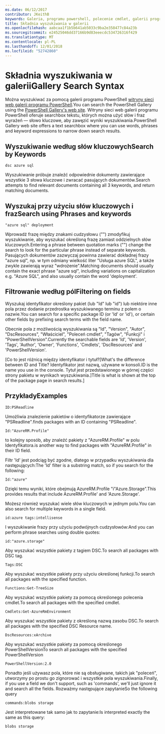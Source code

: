 ```yaml
---
ms.date: 06/12/2017
contributor: JKeithB
keywords: Galeria, programu powershell, polecenie cmdlet, galerii programu PowerShell
title: Składnia wyszukiwania w galerii
ms.openlocfilehash: aabcaa1f1b5b641ab5033c9ba2e358477c84a23b
ms.sourcegitcommit: e24525046dd37166b9d83eeecdc534726316f429
ms.translationtype: MT
ms.contentlocale: pl-PL
ms.lasthandoff: 12/01/2018
ms.locfileid: "52742860"
---
```

# <a name="gallery-search-syntax"></a><span data-ttu-id="7d7c6-103">Składnia wyszukiwania w galerii</span><span class="sxs-lookup"><span data-stu-id="7d7c6-103">Gallery Search Syntax</span></span>

<span data-ttu-id="7d7c6-104">Można wyszukiwać za pomocą galerii programu PowerShell [witryny sieci web galerii programu PowerShell](https://www.powershellgallery.com/).</span><span class="sxs-lookup"><span data-stu-id="7d7c6-104">You can search the PowerShell Gallery using the [PowerShell Gallery's web site](https://www.powershellgallery.com/).</span></span>
<span data-ttu-id="7d7c6-105">Witryny sieci web galerii programu PowerShell oferuje searchbox tekstu, których można użyć słów i fraz wyrażeń — słowo kluczowe, aby zawęzić wyniki wyszukiwania.</span><span class="sxs-lookup"><span data-stu-id="7d7c6-105">PowerShell Gallery web site offers a text searchbox where you can use words, phrases and keyword expressions to narrow down search results.</span></span>

## <a name="search-by-keywords"></a><span data-ttu-id="7d7c6-106">Wyszukiwanie według słów kluczowych</span><span class="sxs-lookup"><span data-stu-id="7d7c6-106">Search by Keywords</span></span>

    dsc azure sql

<span data-ttu-id="7d7c6-107">Wyszukiwanie próbuje znaleźć odpowiednie dokumenty zawierające wszystkie 3 słowa kluczowe i zwracać pasujących dokumentów.</span><span class="sxs-lookup"><span data-stu-id="7d7c6-107">Search attempts to find relevant documents containing all 3 keywords, and return matching documents.</span></span>

## <a name="search-using-phrases-and-keywords"></a><span data-ttu-id="7d7c6-108">Wyszukaj przy użyciu słów kluczowych i fraz</span><span class="sxs-lookup"><span data-stu-id="7d7c6-108">Search using Phrases and keywords</span></span>

    "azure sql" deployment

<span data-ttu-id="7d7c6-109">Wprowadź frazę między znakami cudzysłowu ("") zmodyfikuj wyszukiwanie, aby wyszukać określoną frazę zamiast oddzielnych słów kluczowych.</span><span class="sxs-lookup"><span data-stu-id="7d7c6-109">Entering a phrase between quotation marks ("") change the search to look for the particular phrase instead of separate keywords.</span></span>
<span data-ttu-id="7d7c6-110">Pasujących dokumentów zazwyczaj powinna zawierać dokładnej frazy "azure sql", np. w tym odmiany wielkość liter "Usługa azure SQL", a także zwykle zawierają wyraz "wdrożenie".</span><span class="sxs-lookup"><span data-stu-id="7d7c6-110">Matching documents should usually contain the exact phrase "azure sql", including variations on capitalization e.g. "Azure SQL", and also usually contain the word 'deployment'.</span></span>

## <a name="filtering-on-fields"></a><span data-ttu-id="7d7c6-111">Filtrowanie według pól</span><span class="sxs-lookup"><span data-stu-id="7d7c6-111">Filtering on fields</span></span>

<span data-ttu-id="7d7c6-112">Wyszukaj identyfikator określony pakiet (lub "Id" lub "id") lub niektóre inne pola przez dodanie przedrostka wyszukiwanego terminu z polem o nazwie.</span><span class="sxs-lookup"><span data-stu-id="7d7c6-112">You can search for a specific package ID (or 'Id' or 'id'), or certain other fields by prefixing search terms with the field name.</span></span>

<span data-ttu-id="7d7c6-113">Obecnie pola z możliwością wyszukiwania są "Id", "Version", "Autor", "DscResources", "Właściciel", "Poleceń cmdlet", "Tagów", "Funkcji" i "PowerShellVersion".</span><span class="sxs-lookup"><span data-stu-id="7d7c6-113">Currently the searchable fields are 'Id', 'Version', 'Tags', 'Author', 'Owner', 'Functions', 'Cmdlets', 'DscResources' and 'PowerShellVersion'.</span></span>

<span data-ttu-id="7d7c6-114">[Co to jest różnicą między identyfikator i tytuł?</span><span class="sxs-lookup"><span data-stu-id="7d7c6-114">[What's the difference between ID and Title?</span></span> <span data-ttu-id="7d7c6-115">Identyfikator jest nazwą, używane w konsoli.</span><span class="sxs-lookup"><span data-stu-id="7d7c6-115">ID is the name you use in the console.</span></span> <span data-ttu-id="7d7c6-116">Tytuł jest przedstawionego w górnej części strony pakietu w wynikach wyszukiwania.]</span><span class="sxs-lookup"><span data-stu-id="7d7c6-116">Title is what is shown at the top of the package page in search results.]</span></span>

## <a name="examples"></a><span data-ttu-id="7d7c6-117">Przykłady</span><span class="sxs-lookup"><span data-stu-id="7d7c6-117">Examples</span></span>

    ID:PSReadline
    
<span data-ttu-id="7d7c6-118">Umożliwia znalezienie pakietów o identyfikatorze zawierające "PSReadline".</span><span class="sxs-lookup"><span data-stu-id="7d7c6-118">finds packages with an ID containing "PSReadline".</span></span>

    Id:"AzureRM.Profile"

<span data-ttu-id="7d7c6-119">to kolejny sposób, aby znaleźć pakiety z "AzureRM.Profile" w polu Identyfikatora.</span><span class="sxs-lookup"><span data-stu-id="7d7c6-119">is another way to find packages with "AzureRM.Profile" in their ID field.</span></span>

<span data-ttu-id="7d7c6-120">Filtr 'Id' jest podciąg być zgodne, dlatego w przypadku wyszukiwania dla następujących:</span><span class="sxs-lookup"><span data-stu-id="7d7c6-120">The 'Id' filter is a substring match, so if you search for the following:</span></span>

    Id:"azure"

<span data-ttu-id="7d7c6-121">Dzięki temu wyniki, które obejmują AzureRM.Profile "i"Azure.Storage".</span><span class="sxs-lookup"><span data-stu-id="7d7c6-121">This provides results that include AzureRM.Profile' and 'Azure.Storage'.</span></span>

<span data-ttu-id="7d7c6-122">Możesz również wyszukać wiele słów kluczowych w jednym polu.</span><span class="sxs-lookup"><span data-stu-id="7d7c6-122">You can also search for multiple keywords in a single field.</span></span> 

    id:azure tags:intellisense

<span data-ttu-id="7d7c6-123">I wyszukiwanie frazy przy użyciu podwójnych cudzysłowów:</span><span class="sxs-lookup"><span data-stu-id="7d7c6-123">And you can perform phrase searches using double quotes:</span></span>

    id:"azure.storage"

<span data-ttu-id="7d7c6-124">Aby wyszukać wszystkie pakiety z tagiem DSC.</span><span class="sxs-lookup"><span data-stu-id="7d7c6-124">To search all packages with DSC tag.</span></span>

    Tags:DSC

<span data-ttu-id="7d7c6-125">Aby wyszukać wszystkie pakiety przy użyciu określonej funkcji.</span><span class="sxs-lookup"><span data-stu-id="7d7c6-125">To search all packages with the specified function.</span></span>

    Functions:Get-TreeSize

<span data-ttu-id="7d7c6-126">Aby wyszukać wszystkie pakiety za pomocą określonego polecenia cmdlet.</span><span class="sxs-lookup"><span data-stu-id="7d7c6-126">To search all packages with the specified cmdlet.</span></span>

    Cmdlets:Get-AzureRmEnvironment

<span data-ttu-id="7d7c6-127">Aby wyszukać wszystkie pakiety z określoną nazwą zasobu DSC.</span><span class="sxs-lookup"><span data-stu-id="7d7c6-127">To search all packages with the specified DSC Resource name.</span></span>

    DscResources:xArchive

<span data-ttu-id="7d7c6-128">Aby wyszukać wszystkie pakiety za pomocą określonego PowerShellVersion</span><span class="sxs-lookup"><span data-stu-id="7d7c6-128">To search all packages with the specified PowerShellVersion</span></span>

    PowerShellVersion:2.0

<span data-ttu-id="7d7c6-129">Ponadto jeśli używasz pola, które nie są obsługiwane, takich jak "poleceń", utworzymy po prostu go zignorować i wszystkie pola wyszukiwania.</span><span class="sxs-lookup"><span data-stu-id="7d7c6-129">Finally, if you use a field we don't support, such as 'commands', we'll just ignore it and search all the fields.</span></span> <span data-ttu-id="7d7c6-130">Rozważmy następujące zapytanie</span><span class="sxs-lookup"><span data-stu-id="7d7c6-130">So the following query</span></span>

    commands:blobs storage

<span data-ttu-id="7d7c6-131">Jest interpretowane tak samo jak to zapytanie:</span><span class="sxs-lookup"><span data-stu-id="7d7c6-131">Is interpreted exactly the same as this query:</span></span>

    blobs storage
